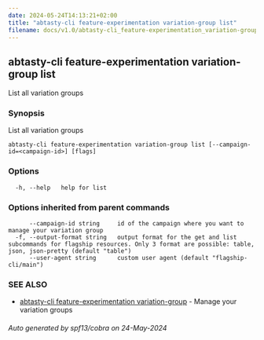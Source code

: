 ```yaml
---
date: 2024-05-24T14:13:21+02:00
title: "abtasty-cli feature-experimentation variation-group list"
filename: docs/v1.0/abtasty-cli_feature-experimentation_variation-group_list.md
---
```

## abtasty-cli feature-experimentation variation-group list

List all variation groups

### Synopsis

List all variation groups

```
abtasty-cli feature-experimentation variation-group list [--campaign-id=<campaign-id>] [flags]
```

### Options

```
  -h, --help   help for list
```

### Options inherited from parent commands

```
      --campaign-id string     id of the campaign where you want to manage your variation group
  -f, --output-format string   output format for the get and list subcommands for flagship resources. Only 3 format are possible: table, json, json-pretty (default "table")
      --user-agent string      custom user agent (default "flagship-cli/main")
```

### SEE ALSO

* [abtasty-cli feature-experimentation variation-group](/docs/v1.0/abtasty-cli_feature-experimentation_variation-group.md)	 - Manage your variation groups

###### Auto generated by spf13/cobra on 24-May-2024

